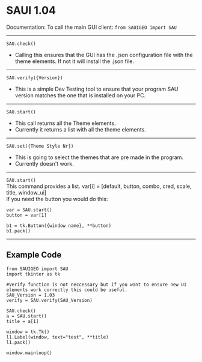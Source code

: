 # SAUI 1.04
Documentation:
To call the main GUI client:
`from SAUIGEO import SAU`

---
`SAU.check()`
- Calling this ensures that the GUI has the .json configuration file with the theme elements. If not it will install the .json file.

---
`SAU.verify({Version})`
- This is a simple Dev Testing tool to ensure that your program SAU version matches the one that is installed on your PC.

---
`SAU.start()`
- This call returns all the Theme elements.
- Currently it returns a list with all the theme elements.

---
`SAU.set({Theme Style Nr})`
- This is going to select the themes that are pre made in the program.
- Currently doesn't work.  

---
`SAU.start()`<br>
This command provides a list.
var[i] = [default, button, combo, cred, scale, title, window_ui]<br>
If you need the button you would do this:
```
var = SAU.start()
button = var[1]

b1 = tk.Button({window name}, **button)
b1.pack()
```

---
## Example Code
```
from SAUIGEO import SAU
import tkinter as tk

#Verify function is not neccessary but if you want to ensure new UI elements work correctly this could be useful.
SAU_Version = 1.03
verify = SAU.verify(SAU_Version)

SAU.check()
a = SAU.start()
title = a[1]

window = tk.Tk()
l1.Label(window, text="test", **title)
l1.pack()

window.mainloop()
```